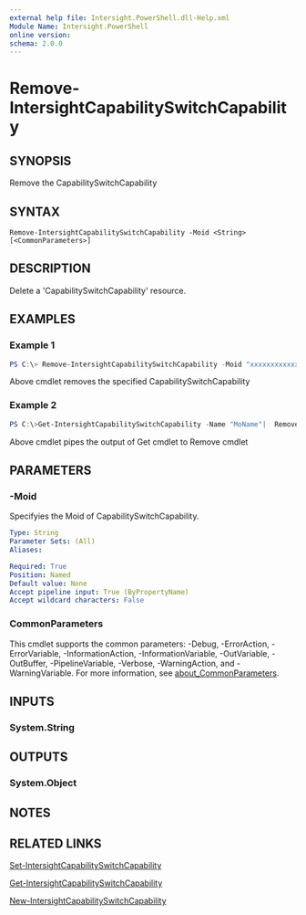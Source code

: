 ```yaml
---
external help file: Intersight.PowerShell.dll-Help.xml
Module Name: Intersight.PowerShell
online version:
schema: 2.0.0
---
```


# Remove-IntersightCapabilitySwitchCapability

## SYNOPSIS
Remove the CapabilitySwitchCapability

## SYNTAX

```
Remove-IntersightCapabilitySwitchCapability -Moid <String> [<CommonParameters>]
```

## DESCRIPTION
Delete a &apos;CapabilitySwitchCapability&apos; resource.

## EXAMPLES

### Example 1
```powershell
PS C:\> Remove-IntersightCapabilitySwitchCapability -Moid "xxxxxxxxxxxxxxxxxxxxxxxxxxx"
```
Above cmdlet removes the specified CapabilitySwitchCapability 

### Example 2
```powershell
PS C:\>Get-IntersightCapabilitySwitchCapability -Name "MoName"|  Remove-IntersightCapabilitySwitchCapability
```
Above cmdlet pipes the output of Get cmdlet to Remove cmdlet

## PARAMETERS

### -Moid
Specifyies the Moid of CapabilitySwitchCapability.

```yaml
Type: String
Parameter Sets: (All)
Aliases:

Required: True
Position: Named
Default value: None
Accept pipeline input: True (ByPropertyName)
Accept wildcard characters: False
```

### CommonParameters
This cmdlet supports the common parameters: -Debug, -ErrorAction, -ErrorVariable, -InformationAction, -InformationVariable, -OutVariable, -OutBuffer, -PipelineVariable, -Verbose, -WarningAction, and -WarningVariable. For more information, see [about_CommonParameters](http://go.microsoft.com/fwlink/?LinkID=113216).

## INPUTS

### System.String

## OUTPUTS

### System.Object
## NOTES

## RELATED LINKS

[Set-IntersightCapabilitySwitchCapability](./Set-IntersightCapabilitySwitchCapability.md)

[Get-IntersightCapabilitySwitchCapability](./Get-IntersightCapabilitySwitchCapability.md)

[New-IntersightCapabilitySwitchCapability](./New-IntersightCapabilitySwitchCapability.md)

